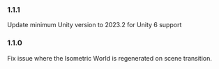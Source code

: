 ### 1.1.1
Update minimum Unity version to 2023.2 for Unity 6 support

### 1.1.0
Fix issue where the Isometric World is regenerated on scene transition.